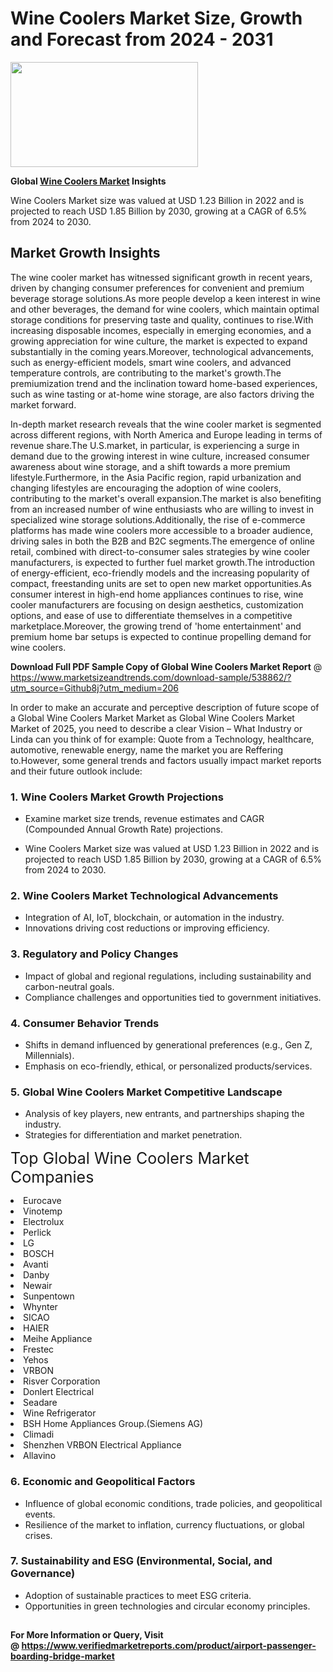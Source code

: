 <H1>Wine Coolers Market Size, Growth and Forecast from 2024 - 2031</H1><img class="aligncenter size-medium wp-image-584254" src="https://thirdeyenews.in/wp-content/uploads/2024/09/Global-Market-Research-300x168.jpeg" alt="" width="300" height="168" /><p><strong>Global&nbsp;<a href="https://www.marketsizeandtrends.com/download-sample/538862/?utm_source=Github8j?utm_medium=206">Wine Coolers Market</a> Insights</strong></p><p>Wine Coolers Market size was valued at USD 1.23 Billion in 2022 and is projected to reach USD 1.85 Billion by 2030, growing at a CAGR of 6.5% from 2024 to 2030.</p><p><h2>Market Growth Insights</h2> The wine cooler market has witnessed significant growth in recent years, driven by changing consumer preferences for convenient and premium beverage storage solutions.As more people develop a keen interest in wine and other beverages, the demand for wine coolers, which maintain optimal storage conditions for preserving taste and quality, continues to rise.With increasing disposable incomes, especially in emerging economies, and a growing appreciation for wine culture, the market is expected to expand substantially in the coming years.Moreover, technological advancements, such as energy-efficient models, smart wine coolers, and advanced temperature controls, are contributing to the market's growth.The premiumization trend and the inclination toward home-based experiences, such as wine tasting or at-home wine storage, are also factors driving the market forward.<p>In-depth market research reveals that the wine cooler market is segmented across different regions, with North America and Europe leading in terms of revenue share.The U.S.market, in particular, is experiencing a surge in demand due to the growing interest in wine culture, increased consumer awareness about wine storage, and a shift towards a more premium lifestyle.Furthermore, in the Asia Pacific region, rapid urbanization and changing lifestyles are encouraging the adoption of wine coolers, contributing to the market's overall expansion.The market is also benefiting from an increased number of wine enthusiasts who are willing to invest in specialized wine storage solutions.Additionally, the rise of e-commerce platforms has made wine coolers more accessible to a broader audience, driving sales in both the B2B and B2C segments.The emergence of online retail, combined with direct-to-consumer sales strategies by wine cooler manufacturers, is expected to further fuel market growth.The introduction of energy-efficient, eco-friendly models and the increasing popularity of compact, freestanding units are set to open new market opportunities.As consumer interest in high-end home appliances continues to rise, wine cooler manufacturers are focusing on design aesthetics, customization options, and ease of use to differentiate themselves in a competitive marketplace.Moreover, the growing trend of 'home entertainment' and premium home bar setups is expected to continue propelling demand for wine coolers.<p><span class=""><strong>Download Full PDF Sample Copy of Global Wine Coolers Market Report</strong> @ <a href="https://www.marketsizeandtrends.com/download-sample/538862/?utm_source=Github8j?utm_medium=206" target="_blank">https://www.marketsizeandtrends.com/download-sample/538862/?utm_source=Github8j?utm_medium=206</a></span></p><p>In order to make an accurate and perceptive description of future scope of a Global&nbsp;Wine Coolers Market Market as Global&nbsp;Wine Coolers Market Market of 2025, you need to describe a clear Vision &ndash; What Industry or Linda can you think of for example: Quote from a Technology, healthcare, automotive, renewable energy, name the market you are Reffering to.However, some general trends and factors usually impact market reports and their future outlook include:</p><h3>1.&nbsp;<strong>Wine Coolers Market Growth Projections</strong></h3><ul><li>Examine market size trends, revenue estimates and CAGR (Compounded Annual Growth Rate) projections.</li><li><p>Wine Coolers Market size was valued at USD 1.23 Billion in 2022 and is projected to reach USD 1.85 Billion by 2030, growing at a CAGR of 6.5% from 2024 to 2030.</p></li></ul><h3>2.&nbsp;<strong>Wine Coolers Market Technological Advancements</strong></h3><ul><li>Integration of AI, IoT, blockchain, or automation in the industry.</li><li>Innovations driving cost reductions or improving efficiency.</li></ul><h3>3.&nbsp;<strong>Regulatory and Policy Changes</strong></h3><ul><li>Impact of global and regional regulations, including sustainability and carbon-neutral goals.</li><li>Compliance challenges and opportunities tied to government initiatives.</li></ul><h3>4.&nbsp;<strong>Consumer Behavior Trends</strong></h3><ul><li>Shifts in demand influenced by generational preferences (e.g., Gen Z, Millennials).</li><li>Emphasis on eco-friendly, ethical, or personalized products/services.</li></ul><h3>5.&nbsp;<strong>Global Wine Coolers Market Competitive Landscape</strong></h3><ul><li>Analysis of key players, new entrants, and partnerships shaping the industry.</li><li>Strategies for differentiation and market penetration.</li></ul><p data-pm-slice="1 1 []"><span style="color: inherit; font-family: inherit; font-size: 25px;">Top Global Wine Coolers Market Companies</span></p><div class="" data-test-id=""><p><li>Eurocave</li><li> Vinotemp</li><li> Electrolux</li><li> Perlick</li><li> LG</li><li> BOSCH</li><li> Avanti</li><li> Danby</li><li> Newair</li><li> Sunpentown</li><li> Whynter</li><li> SICAO</li><li> HAIER</li><li> Meihe Appliance</li><li> Frestec</li><li> Yehos</li><li> VRBON</li><li> Risver Corporation</li><li> Donlert Electrical</li><li> Seadare</li><li> Wine Refrigerator</li><li> BSH Home Appliances Group.(Siemens AG)</li><li> Climadi</li><li> Shenzhen VRBON Electrical Appliance</li><li> Allavino</li></p></div><h3>6.&nbsp;<strong>Economic and Geopolitical Factors</strong></h3><ul><li>Influence of global economic conditions, trade policies, and geopolitical events.</li><li>Resilience of the market to inflation, currency fluctuations, or global crises.</li></ul><h3>7.&nbsp;<strong>Sustainability and ESG (Environmental, Social, and Governance)</strong></h3><ul><li>Adoption of sustainable practices to meet ESG criteria.</li><li>Opportunities in green technologies and circular economy principles.</li></ul><h2><strong style="font-size: 14px;">For More Information or Query, Visit @&nbsp;</strong><a style="background-color: #ffffff; font-size: 14px;" href="https://www.marketsizeandtrends.com/report/wine-coolers-market/" target="_blank">https://www.verifiedmarketreports.com/product/airport-passenger-boarding-bridge-market</a></h2>